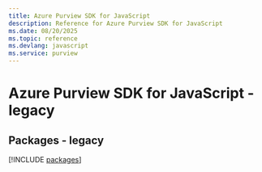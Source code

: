 ```yaml
---
title: Azure Purview SDK for JavaScript
description: Reference for Azure Purview SDK for JavaScript
ms.date: 08/20/2025
ms.topic: reference
ms.devlang: javascript
ms.service: purview
---
```

# Azure Purview SDK for JavaScript - legacy
## Packages - legacy
[!INCLUDE [packages](purview-index.md)]